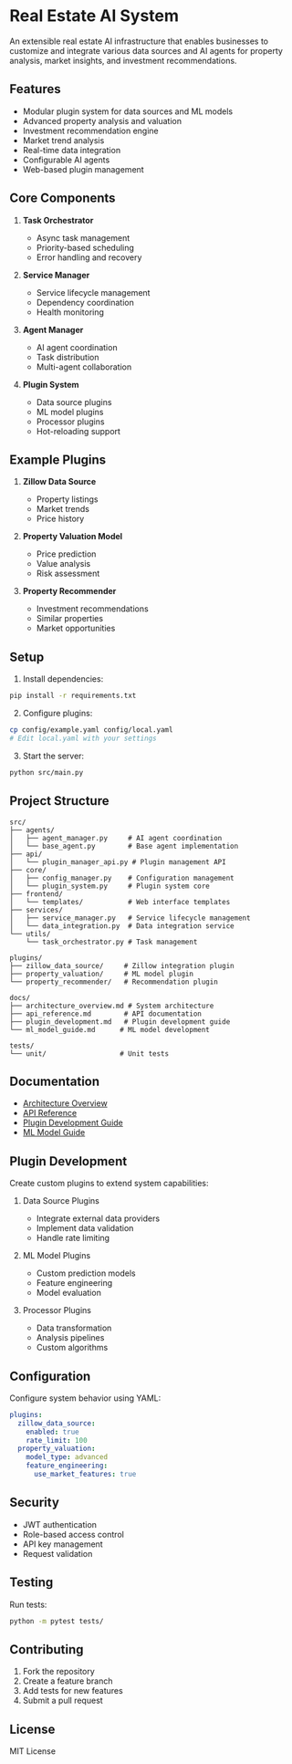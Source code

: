 # Real Estate AI System

An extensible real estate AI infrastructure that enables businesses to customize and integrate various data sources and AI agents for property analysis, market insights, and investment recommendations.

## Features

- Modular plugin system for data sources and ML models
- Advanced property analysis and valuation
- Investment recommendation engine
- Market trend analysis
- Real-time data integration
- Configurable AI agents
- Web-based plugin management

## Core Components

1. **Task Orchestrator**
   - Async task management
   - Priority-based scheduling
   - Error handling and recovery

2. **Service Manager**
   - Service lifecycle management
   - Dependency coordination
   - Health monitoring

3. **Agent Manager**
   - AI agent coordination
   - Task distribution
   - Multi-agent collaboration

4. **Plugin System**
   - Data source plugins
   - ML model plugins
   - Processor plugins
   - Hot-reloading support

## Example Plugins

1. **Zillow Data Source**
   - Property listings
   - Market trends
   - Price history

2. **Property Valuation Model**
   - Price prediction
   - Value analysis
   - Risk assessment

3. **Property Recommender**
   - Investment recommendations
   - Similar properties
   - Market opportunities

## Setup

1. Install dependencies:
```bash
pip install -r requirements.txt
```

2. Configure plugins:
```bash
cp config/example.yaml config/local.yaml
# Edit local.yaml with your settings
```

3. Start the server:
```bash
python src/main.py
```

## Project Structure

```
src/
├── agents/
│   ├── agent_manager.py     # AI agent coordination
│   └── base_agent.py        # Base agent implementation
├── api/
│   └── plugin_manager_api.py # Plugin management API
├── core/
│   ├── config_manager.py    # Configuration management
│   └── plugin_system.py     # Plugin system core
├── frontend/
│   └── templates/           # Web interface templates
├── services/
│   ├── service_manager.py   # Service lifecycle management
│   └── data_integration.py  # Data integration service
└── utils/
    └── task_orchestrator.py # Task management

plugins/
├── zillow_data_source/     # Zillow integration plugin
├── property_valuation/     # ML model plugin
└── property_recommender/   # Recommendation plugin

docs/
├── architecture_overview.md # System architecture
├── api_reference.md        # API documentation
├── plugin_development.md   # Plugin development guide
└── ml_model_guide.md      # ML model development

tests/
└── unit/                  # Unit tests
```

## Documentation

- [Architecture Overview](docs/architecture_overview.md)
- [API Reference](docs/api_reference.md)
- [Plugin Development Guide](docs/plugin_development.md)
- [ML Model Guide](docs/ml_model_guide.md)

## Plugin Development

Create custom plugins to extend system capabilities:

1. Data Source Plugins
   - Integrate external data providers
   - Implement data validation
   - Handle rate limiting

2. ML Model Plugins
   - Custom prediction models
   - Feature engineering
   - Model evaluation

3. Processor Plugins
   - Data transformation
   - Analysis pipelines
   - Custom algorithms

## Configuration

Configure system behavior using YAML:

```yaml
plugins:
  zillow_data_source:
    enabled: true
    rate_limit: 100
  property_valuation:
    model_type: advanced
    feature_engineering:
      use_market_features: true
```

## Security

- JWT authentication
- Role-based access control
- API key management
- Request validation

## Testing

Run tests:
```bash
python -m pytest tests/
```

## Contributing

1. Fork the repository
2. Create a feature branch
3. Add tests for new features
4. Submit a pull request

## License

MIT License